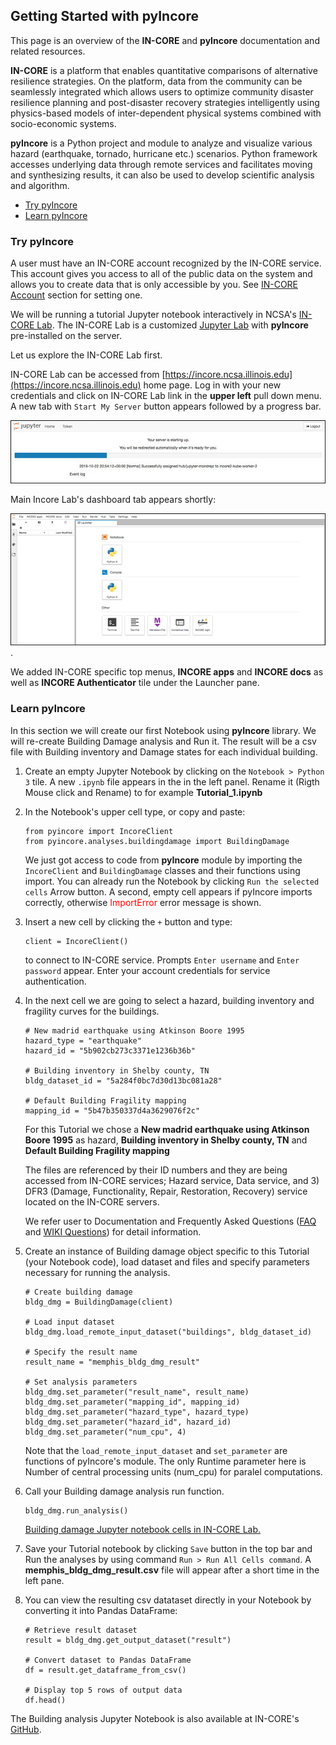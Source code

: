 ## Getting Started with pyIncore

This page is an overview of the **IN-CORE** and **pyIncore** documentation and related resources.

**IN-CORE** is a platform that enables quantitative comparisons of alternative resilience strategies.
On the platform, data from the community can be seamlessly integrated which allows users to optimize
community disaster resilience planning and post-disaster recovery strategies intelligently using physics-based
models of inter-dependent physical systems combined with socio-economic systems.

**pyIncore** is a Python project and module to analyze and visualize various hazard (earthquake, tornado, hurricane etc.) 
scenarios. Python framework accesses underlying data through remote services and facilitates moving 
and synthesizing results, it can also be used to develop scientific analysis and algorithm.

- [Try pyIncore](#trypyincore)
- [Learn pyIncore](#learnpyincore)

### <a name="trypyincore"></a>Try pyIncore

A user must have an IN-CORE account recognized by the IN-CORE service. This account gives you access to all of the public data on
the system and allows you to create data that is only accessible by you. See [IN-CORE Account](account) section for setting one.

We will be running a tutorial Jupyter notebook interactively in NCSA's [IN-CORE Lab](incore_lab). 
The IN-CORE Lab is a customized [Jupyter Lab](https://jupyterlab.readthedocs.io/en/stable/#) with **pyIncore** pre-installed on the server.

Let us explore the IN-CORE Lab first.

IN-CORE Lab can be accessed from [https://incore.ncsa.illinois.edu](https://incore.ncsa.illinois.edu) home page. 
Log in with your new credentials and click on IN-CORE Lab link in the **upper left** pull down menu. 
A new tab with `Start My Server` button appears followed by a progress bar.

![IN-CORE Lab progress bar.](images/juplab0_start.jpg "IN-CORE Server progress bar.")

Main Incore Lab's dashboard tab appears shortly:

![IN-CORE Lab dashboard tab.](images/juplab0.jpg "IN-CORE Lab dashboard tab.").

We added IN-CORE specific top menus, **INCORE apps** and **INCORE docs** as well as **INCORE Authenticator** tile under 
the Launcher pane.

### <a name="learnpyincore"></a>Learn pyIncore

In this section we will create our first Notebook using **pyIncore** library. We will re-create Building Damage analysis and Run it.
The result will be a csv file with Building inventory and Damage states for each individual building.

1. Create an empty Jupyter Notebook by clicking on the `Notebook > Python 3` tile. A new `.ipynb` file appears in the in the left panel. Rename it (Rigth Mouse click and Rename) to 
for example **Tutorial_1.ipynb**  

2. In the Notebook's upper cell type, or copy and paste:
    ```
    from pyincore import IncoreClient
    from pyincore.analyses.buildingdamage import BuildingDamage
    ```
    We just got access to code from **pyIncore** module by importing the `IncoreClient` and `BuildingDamage` classes and 
    their functions using import. You can already run the Notebook by clicking `Run the selected cells` Arrow button. A second, empty cell appears if pyIncore imports 
    correctly, otherwise <span style="color:red">ImportError</span> error message is shown.

3. Insert a new cell by clicking the `+` button and type:
    ```
    client = IncoreClient()
    ```
    to connect to IN-CORE service. Prompts `Enter username` and `Enter password` appear. Enter your account credentials for service authentication.
    
4. In the next cell we are going to select a hazard, building inventory and fragility curves for the buildings.
    ```
    # New madrid earthquake using Atkinson Boore 1995
    hazard_type = "earthquake"
    hazard_id = "5b902cb273c3371e1236b36b"

    # Building inventory in Shelby county, TN
    bldg_dataset_id = "5a284f0bc7d30d13bc081a28"

    # Default Building Fragility mapping
    mapping_id = "5b47b350337d4a3629076f2c"
    ```
   For this Tutorial we chose a **New madrid earthquake using Atkinson Boore 1995** as hazard, 
   **Building inventory in Shelby county, TN** and **Default Building Fragility mapping**
   
   The files are referenced by their ID numbers and they are being accessed from IN-CORE services; Hazard service, 
   Data service, and 3) DFR3 (Damage, Functionality, Repair, Restoration, Recovery) service located on the IN-CORE servers.
   
   We refer user to Documentation and Frequently Asked Questions ([FAQ](faq) and [WIKI Questions](https://opensource.ncsa.illinois.edu/confluence/display/INCORE1/questions/all)) for detail information. 
    
5. Create an instance of Building damage object specific to this Tutorial (your Notebook code), load dataset and 
    files and specify parameters necessary for running the analysis.
    ```
    # Create building damage
    bldg_dmg = BuildingDamage(client)

    # Load input dataset
    bldg_dmg.load_remote_input_dataset("buildings", bldg_dataset_id)

   # Specify the result name
    result_name = "memphis_bldg_dmg_result"

    # Set analysis parameters
    bldg_dmg.set_parameter("result_name", result_name)
    bldg_dmg.set_parameter("mapping_id", mapping_id)
    bldg_dmg.set_parameter("hazard_type", hazard_type)
    bldg_dmg.set_parameter("hazard_id", hazard_id)
    bldg_dmg.set_parameter("num_cpu", 4)
    ```
   Note that the `load_remote_input_dataset` and `set_parameter` are functions of pyIncore's module. The only Runtime parameter 
   here is Number of central processing units (num_cpu) for paralel computations.

6. Call your Building damage analysis run function.
    ```
    bldg_dmg.run_analysis()
    ```

    [Building damage Jupyter notebook cells in IN-CORE Lab.](images/juplab9_run_nbook.jpg "Building damage Jupyter notebook cells in IN-CORE Lab.")


7. Save your Tutorial notebook by clicking `Save` button in the top bar and Run the analyses by using command 
`Run > Run All Cells command`. A **memphis_bldg_dmg_result.csv** file will appear after a short time in the left pane. 

8. You can view the resulting csv datataset directly in your Notebook by converting it into Pandas DataFrame:
    ```
    # Retrieve result dataset
    result = bldg_dmg.get_output_dataset("result")

    # Convert dataset to Pandas DataFrame
    df = result.get_dataframe_from_csv()

    # Display top 5 rows of output data
    df.head()
    ```

The Building analysis Jupyter Notebook is also available at IN-CORE's [GitHub](https://github.com/IN-CORE/incore-docs/blob/master/notebooks/bridge_dmg.ipynb).